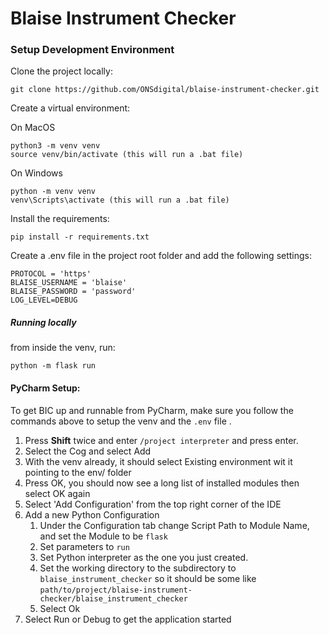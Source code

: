 # Blaise Instrument Checker
 
### Setup Development Environment 

Clone the project locally:

```
git clone https://github.com/ONSdigital/blaise-instrument-checker.git
```


Create a virtual environment:

On MacOS
```
python3 -m venv venv  
source venv/bin/activate (this will run a .bat file)
```
On Windows
```
python -m venv venv  
venv\Scripts\activate (this will run a .bat file)
```

Install the requirements:

```
pip install -r requirements.txt
```

Create a .env file in the project root folder and add the following settings:

```
PROTOCOL = 'https'
BLAISE_USERNAME = 'blaise'
BLAISE_PASSWORD = 'password'
LOG_LEVEL=DEBUG
```

##### Running locally

from inside the venv, run:
```
python -m flask run
```

#### PyCharm Setup:

To get BIC up and runnable from PyCharm, make sure you follow the commands above to setup the venv and the `.env` file . 
1. Press **Shift** twice and enter `/project interpreter` and press enter.
1. Select the Cog and select Add
1. With the venv already, it should select Existing environment wit it pointing to the env/ folder
1. Press OK, you should now see a long list of installed modules then select OK again
1. Select 'Add Configuration' from the top right corner of the IDE
1. Add a new Python Configuration
    1. Under the Configuration tab change  Script Path to Module Name, and set the Module to be `flask`
    1. Set parameters to `run`
    1. Set Python interpreter as the one you just created.
    1. Set the working directory to the subdirectory to `blaise_instrument_checker` so it should be some like `path/to/project/blaise-instrument-checker/blaise_instrument_checker`
    1. Select Ok
1. Select Run or Debug to get the application started
